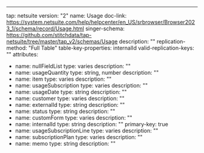 ---
tap: netsuite
version: "2"
name: Usage
doc-link: https://system.netsuite.com/help/helpcenter/en_US/srbrowser/Browser2023_1/schema/record/Usage.html
singer-schema: https://github.com/stitchdata/tap-netsuite/tree/master/tap_v2/schemas/Usage
description: ""
replication-method: "Full Table"
table-key-properties: internalId
valid-replication-keys: ""
attributes:
- name: nullFieldList
  type: varies
  description: ""
- name: usageQuantity
  type: string, number
  description: ""
- name: item
  type: varies
  description: ""
- name: usageSubscription
  type: varies
  description: ""
- name: usageDate
  type: string
  description: ""
- name: customer
  type: varies
  description: ""
- name: externalId
  type: string
  description: ""
- name: status
  type: string
  description: ""
- name: customForm
  type: varies
  description: ""
- name: internalId
  type: string
  description: ""
  primary-key: true
- name: usageSubscriptionLine
  type: varies
  description: ""
- name: subscriptionPlan
  type: varies
  description: ""
- name: memo
  type: string
  description: ""
